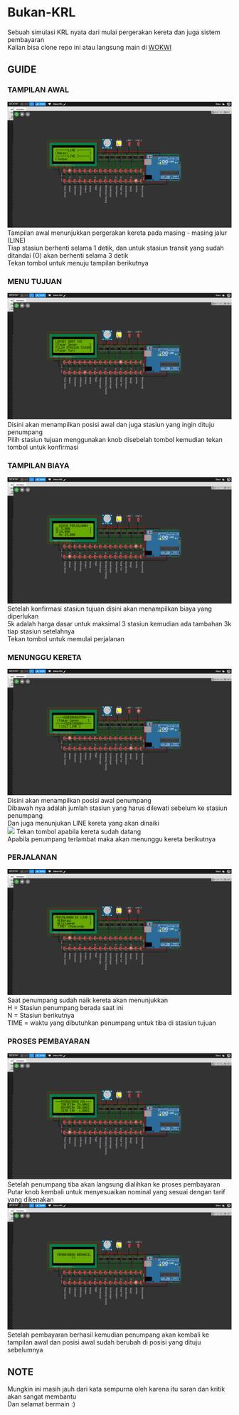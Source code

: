 # Bukan-KRL
Sebuah simulasi KRL nyata dari mulai pergerakan kereta dan juga sistem pembayaran
<br>
Kalian bisa clone repo ini atau langsung main di <a href="https://wokwi.com/projects/437277565225420801">WOKWI</a>

## GUIDE
### TAMPILAN AWAL
<img src="img/Tampilan Awal.png"/>
Tampilan awal menunjukkan pergerakan kereta pada masing - masing jalur (LINE)
<br>
Tiap stasiun berhenti selama 1 detik, dan untuk stasiun transit yang sudah ditandai (O) akan berhenti selama 3 detik
<br>
Tekan tombol untuk menuju tampilan berikutnya

### MENU TUJUAN
<img src="img/Menu Tujuan.png"/>
Disini akan menampilkan posisi awal dan juga stasiun yang ingin dituju penumpang
<br>
Pilih stasiun tujuan menggunakan knob disebelah tombol kemudian tekan tombol untuk konfirmasi

### TAMPILAN BIAYA
<img src="img/Tampilan Biaya.png"/>
Setelah konfirmasi stasiun tujuan disini akan menampilkan biaya yang diperlukan
<br>
5k adalah harga dasar untuk maksimal 3 stasiun kemudian ada tambahan 3k tiap stasiun setelahnya
<br>
Tekan tombol untuk memulai perjalanan

### MENUNGGU KERETA
<img src="img/Tampilan Tunggu.png" />
Disini akan menampilkan posisi awal penumpang
<br>
Dibawah nya adalah jumlah stasiun yang harus dilewati sebelum ke stasiun penumpang
<br>
Dan juga menunjukan LINE kereta yang akan dinaiki
<br>
<img src="Tampilan Berangkat.png" />
Tekan tombol apabila kereta sudah datang
<br>
Apabila penumpang terlambat maka akan menunggu kereta berikutnya

### PERJALANAN
<img src="img/Tampilan Perjalanan.png" />
Saat penumpang sudah naik kereta akan menunjukkan
<br>
H = Stasiun penumpang berada saat ini
<br>
N = Stasiun berikutnya
<br>
TIME = waktu yang dibutuhkan penumpang untuk tiba di stasiun tujuan

### PROSES PEMBAYARAN
<img src="img/Proses Bayar.png" />
Setelah penumpang tiba akan langsung dialihkan ke proses pembayaran
<br>
Putar knob kembali untuk menyesuaikan nominal yang sesuai dengan tarif yang dikenakan
<img src="img/Pembayaran Berhasil.png" />
Setelah pembayaran berhasil kemudian penumpang akan kembali ke tampilan awal dan posisi awal sudah berubah di posisi yang dituju sebelumnya

## NOTE
Mungkin ini masih jauh dari kata sempurna oleh karena itu saran dan kritik akan sangat membantu
<br>
Dan selamat bermain :)
